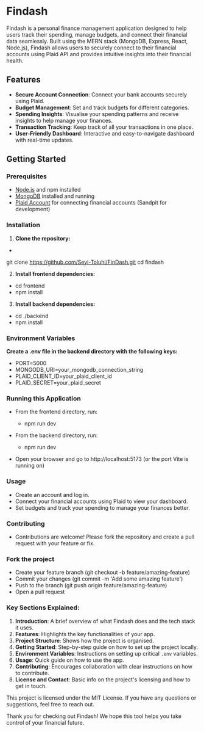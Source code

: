 # Findash
Findash is a personal finance management application designed to help users track their spending, manage budgets, and connect their financial data seamlessly. Built using the MERN stack (MongoDB, Express, React, Node.js), Findash allows users to securely connect to their financial accounts using Plaid API and provides intuitive insights into their financial health.


## Features
- **Secure Account Connection**: Connect your bank accounts securely using Plaid.
- **Budget Management**: Set and track budgets for different categories.
- **Spending Insights**: Visualise your spending patterns and receive insights to help manage your finances.
- **Transaction Tracking**: Keep track of all your transactions in one place.
- **User-Friendly Dashboard**: Interactive and easy-to-navigate dashboard with real-time updates.



## Getting Started

### Prerequisites

- [Node.js](https://nodejs.org/) and npm installed
- [MongoDB](https://www.mongodb.com/) installed and running
- [Plaid Account](https://plaid.com/) for connecting financial accounts (Sandpit for development)

### Installation
1. **Clone the repository:**
 -  ```bash
   git clone https://github.com/Seyi-Toluhi/FinDash.git
   cd findash

2. **Install frontend dependencies:**
- cd frontend
- npm install

3. **Install backend dependencies:**
- cd ./backend
- npm install

### Environment Variables
**Create a .env file in the backend directory with the following keys:**
- PORT=5000
- MONGODB_URI=your_mongodb_connection_string
- PLAID_CLIENT_ID=your_plaid_client_id
- PLAID_SECRET=your_plaid_secret

### Running this Application
- From the frontend directory, run:
  - npm run dev 

- From the backend directory, run:
  - npm run dev 

- Open your browser and go to http://localhost:5173 (or the port Vite is running on)

### Usage
- Create an account and log in.
- Connect your financial accounts using Plaid to view your dashboard.
- Set budgets and track your spending to manage your finances better.

### Contributing
- Contributions are welcome! Please fork the repository and create a pull request with your feature or fix.

### Fork the project
- Create your feature branch (git checkout -b feature/amazing-feature)
- Commit your changes (git commit -m 'Add some amazing feature')
- Push to the branch (git push origin feature/amazing-feature)
- Open a pull request

### **Key Sections Explained:**
1. **Introduction**: A brief overview of what Findash does and the tech stack it uses.
2. **Features**: Highlights the key functionalities of your app.
3. **Project Structure**: Shows how the project is organised.
4. **Getting Started**: Step-by-step guide on how to set up the project locally.
5. **Environment Variables**: Instructions on setting up critical `.env` variables.
6. **Usage**: Quick guide on how to use the app.
7. **Contributing**: Encourages collaboration with clear instructions on how to contribute.
8. **License and Contact**: Basic info on the project's licensing and how to get in touch.


This project is licensed under the MIT License. If you have any questions or suggestions, feel free to reach out.

Thank you for checking out Findash! We hope this tool helps you take control of your financial future.